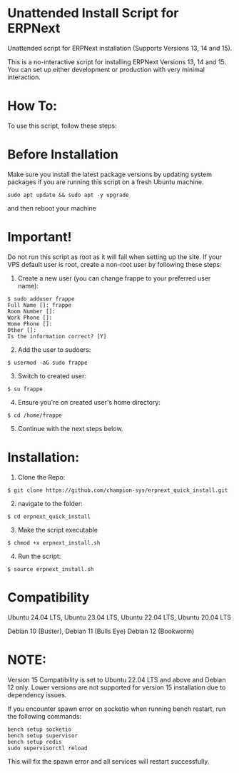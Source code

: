 # Unattended Install Script for ERPNext
Unattended script for ERPNext installation (Supports Versions 13, 14 and 15).

This is a no-interactive script for installing ERPNext Versions 13, 14 and 15. You can set up either development or production with very minimal interaction.

# How To:
To use this script, follow these steps:

# Before Installation

Make sure you install the latest package versions by updating system packages if you are running this script on a fresh Ubuntu machine.

```
sudo apt update && sudo apt -y upgrade
```
and then reboot your machine 

# Important!
Do not run this script as root as it will fail when setting up the site. If your VPS default user is root, create a non-root user by following these steps:

1. Create a new user (you can change frappe to your preferred user name):
```
$ sudo adduser frappe
Full Name []: frappe
Room Number []:
Work Phone []:
Home Phone []:
Other []:
Is the information correct? [Y]
```
2. Add the user to sudoers:
```
$ usermod -aG sudo frappe
```
3. Switch to created user:
```
$ su frappe
```
4. Ensure you're on created user's home directory:
```
$ cd /home/frappe
```
5. Continue with the next steps below.

# Installation:

1. Clone the Repo:
```
$ git clone https://github.com/champion-sys/erpnext_quick_install.git
```
2. navigate to the folder:
```
$ cd erpnext_quick_install
```
3. Make the script executable
```
$ chmod +x erpnext_install.sh
```
4. Run the script:
```
$ source erpnext_install.sh
```
# Compatibility

Ubuntu 24.04 LTS,
Ubuntu 23.04 LTS,
Ubuntu 22.04 LTS,
Ubuntu 20.04 LTS

Debian 10 (Buster),
Debian 11 (Bulls Eye)
Debian 12 (Bookworm)

# NOTE:

Version 15 Compatibility is set to Ubuntu 22.04 LTS and above and Debian 12 only. Lower versions are not supported for version 15 installation due to dependency issues.

If you encounter spawn error on socketio when running bench restart, run the following commands:

```
bench setup socketio
bench setup supervisor
bench setup redis
sudo supervisorctl reload
```
This will fix the spawn error and all services will restart successfully.
